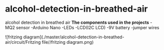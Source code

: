 # alcohol-detection-in-breathed-air
alcohol detection in breathed air
**The components used in the projects**
  -MQ2 sensor
  -Arduino Nano
  -LEDs
  -LCD(I2C LCD)
  -9V battery
  -jumper wires

![fritzing diagram](./master/alcohol-detection-in-breathed-air/circuit/Fritzing file//fritzing diagram.png)


